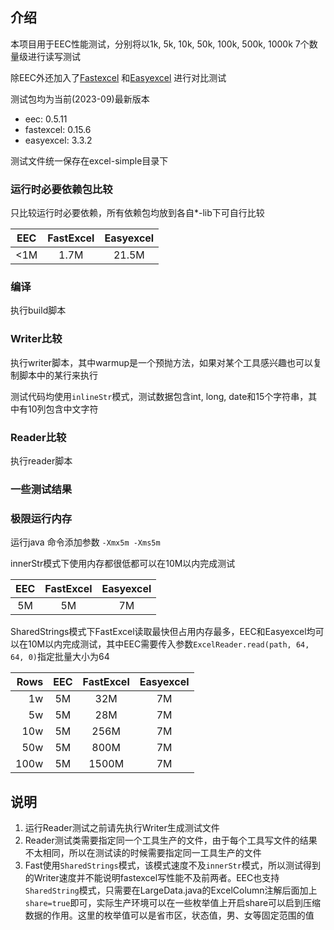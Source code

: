 ## 介绍

本项目用于EEC性能测试，分别将以1k, 5k, 10k, 50k, 100k, 500k, 1000k 7个数量级进行读写测试

除EEC外还加入了[Fastexcel](https://github.com/dhatim/fastexcel) 和[Easyexcel](https://github.com/alibaba/easyexcel) 进行对比测试

测试包均为当前(2023-09)最新版本

- eec: 0.5.11
- fastexcel: 0.15.6
- easyexcel: 3.3.2

测试文件统一保存在excel-simple目录下

### 运行时必要依赖包比较

只比较运行时必要依赖，所有依赖包均放到各自*-lib下可自行比较

| EEC | FastExcel | Easyexcel |
|:---:|:---------:|:---------:|
| <1M | 1.7M      | 21.5M     |

### 编译

执行build脚本

### Writer比较

执行writer脚本，其中warmup是一个预抛方法，如果对某个工具感兴趣也可以复制脚本中的某行来执行

测试代码均使用`inlineStr`模式，测试数据包含int, long, date和15个字符串，其中有10列包含中文字符

### Reader比较

执行reader脚本

### 一些测试结果


### 极限运行内存

运行java 命令添加参数 `-Xmx5m -Xms5m`

innerStr模式下使用内存都很低都可以在10M以内完成测试

| EEC | FastExcel | Easyexcel |
|:---:|:---------:|:---------:|
| 5M  | 5M        | 7M        |

SharedStrings模式下FastExcel读取最快但占用内存最多，EEC和Easyexcel均可以在10M以内完成测试，其中EEC需要传入参数`ExcelReader.read(path, 64, 64, 0)`指定批量大小为64

| Rows | EEC | FastExcel | Easyexcel |
|-----:|:---:|:---------:|:---------:|
| 1w   | 5M  | 32M       | 7M        |
| 5w   | 5M  | 28M       | 7M        |
| 10w  | 5M  | 256M      | 7M        |
| 50w  | 5M  | 800M      | 7M        |
| 100w | 5M  | 1500M     | 7M        |

## 说明

1. 运行Reader测试之前请先执行Writer生成测试文件
2. Reader测试类需要指定同一个工具生产的文件，由于每个工具写文件的结果不太相同，所以在测试读的时候需要指定同一工具生产的文件
3. Fast使用`SharedStrings`模式，该模式速度不及`innerStr`模式，所以测试得到的Writer速度并不能说明fastexcel写性能不及前两者。EEC也支持`SharedString`模式，只需要在LargeData.java的ExcelColumn注解后面加上`share=true`即可，实际生产环境可以在一些枚举值上开启share可以启到压缩数据的作用。这里的枚举值可以是省市区，状态值，男、女等固定范围的值
